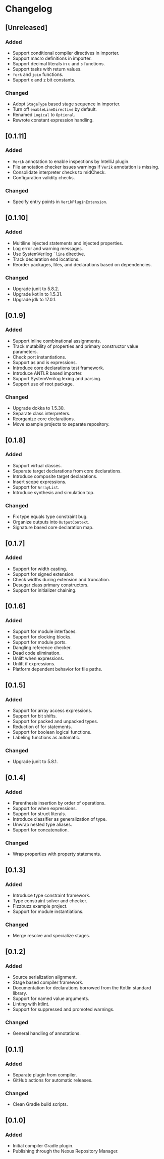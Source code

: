 # Changelog

## [Unreleased]
### Added
- Support conditional compiler directives in importer.
- Support macro definitions in importer.
- Support decimal literals in `u` and `s` functions.
- Support tasks with return values.
- `fork` and `join` functions.
- Support x and z bit constants.

### Changed
- Adopt `StageType` based stage sequence in importer.
- Turn off `enableLineDirective` by default.
- Renamed `Logical` to `Optional`.
- Rewrote constant expression handling.

## [0.1.11]
### Added
- `Verik` annotation to enable inspections by IntelliJ plugin.
- File annotation checker issues warnings if `Verik` annotation is missing.
- Consolidate interpreter checks to midCheck.
- Configuration validity checks.

### Changed
- Specify entry points in `VerikPluginExtension`.

## [0.1.10]
### Added
- Multiline injected statements and injected properties.
- Log error and warning messages.
- Use SystemVerilog `` `line `` directive.
- Track declaration end locations.
- Reorder packages, files, and declarations based on dependencies.

### Changed
- Upgrade junit to 5.8.2.
- Upgrade kotlin to 1.5.31.
- Upgrade jdk to 17.0.1.

## [0.1.9]
### Added
- Support inline combinational assignments.
- Track mutability of properties and primary constructor value parameters.
- Check port instantiations.
- Support as and is expressions.
- Introduce core declarations test framework.
- Introduce ANTLR based importer.
- Support SystemVerilog lexing and parsing.
- Support use of root package.

### Changed
- Upgrade dokka to 1.5.30.
- Separate class interpreters.
- Reorganize core declarations.
- Move example projects to separate repository.

## [0.1.8]
### Added
- Support virtual classes.
- Separate target declarations from core declarations.
- Introduce composite target declarations.
- Insert scope expressions.
- Support for `ArrayList`.
- Introduce synthesis and simulation top.

### Changed
- Fix type equals type constraint bug.
- Organize outputs into `OutputContext`.
- Signature based core declaration map.

## [0.1.7]
### Added
- Support for width casting.
- Support for signed extension.
- Check widths during extension and truncation.
- Desugar class primary constructors.
- Support for initializer chaining.

## [0.1.6]
### Added
- Support for module interfaces.
- Support for clocking blocks.
- Support for module ports.
- Dangling reference checker.
- Dead code elimination.
- Unlift when expressions.
- Unlift if expressions.
- Platform dependent behavior for file paths.

## [0.1.5]
### Added
- Support for array access expressions.
- Support for bit shifts.
- Support for packed and unpacked types.
- Reduction of for statements.
- Support for boolean logical functions.
- Labeling functions as automatic.

### Changed
- Upgrade junit to 5.8.1.

## [0.1.4]
### Added
- Parenthesis insertion by order of operations.
- Support for when expressions.
- Support for struct literals.
- Introduce classifier as generalization of type.
- Unwrap nested type aliases.
- Support for concatenation.

### Changed
- Wrap properties with property statements.

## [0.1.3]
### Added
- Introduce type constraint framework.
- Type constraint solver and checker.
- Fizzbuzz example project.
- Support for module instantiations.

### Changed
- Merge resolve and specialize stages.

## [0.1.2]
### Added
- Source serialization alignment.
- Stage based compiler framework.
- Documentation for declarations borrowed from the Kotlin standard library.
- Support for named value arguments.
- Linting with ktlint.
- Support for suppressed and promoted warnings.

### Changed
- General handling of annotations.

## [0.1.1]
### Added
- Separate plugin from compiler.
- GitHub actions for automatic releases.

### Changed
- Clean Gradle build scripts.

## [0.1.0]
### Added
- Initial compiler Gradle plugin.
- Publishing through the Nexus Repository Manager.